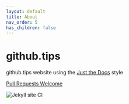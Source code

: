 ```yaml
---
layout: default
title: About
nav_order: 5 
has_children: false
---
```


# github.tips
github.tips website using the [Just the Docs](https://github.com/pmarsceill/just-the-docs) style

[Pull Requests Welcome](https://github.com/pauliver/github.tips/)

![Jekyll site CI](https://github.com/pauliver/github.tips/workflows/Jekyll%20site%20CI/badge.svg)
